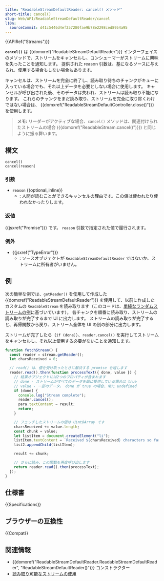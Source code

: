 ```yaml
---
title: "ReadableStreamDefaultReader: cancel() メソッド"
short-title: cancel()
slug: Web/API/ReadableStreamDefaultReader/cancel
l10n:
  sourceCommit: d41c5446d4ef257280fae9b78e2298ced8954a95
---
```


{{APIRef("Streams")}}

**`cancel()`** は {{domxref("ReadableStreamDefaultReader")}} インターフェイスのメソッドで、ストリームをキャンセルし、コンシューマーがストリームに興味を失ったことを通知します。 提供された reason 引数は、基になるソースに与えられ、使用する場合もしない場合もあります。

キャンセルは、ストリームを完全に終了し、読み取り待ちのチャンクがキューに入っている場合でも、それ以上データを必要としない場合に使用します。 キャンセルが呼び出された後、そのデータは失われ、ストリームは読み取り不能になります。 これらのチャンクをまだ読み取り、ストリームを完全に取り除くわけではない場合は、 {{domxref("ReadableStreamDefaultController.close()")}} を使用します。

> **メモ:** リーダーがアクティブな場合、`cancel()` メソッドは、関連付けられたストリームの場合 ({{domxref("ReadableStream.cancel()")}}) と同じように振る舞います。

## 構文

```js-nolint
cancel()
cancel(reason)
```

### 引数

- `reason` {{optional_inline}}
  - : 人間が読むことができるキャンセルの理由です。この値は使われたり使われなかったりします。

### 返値

{{jsxref("Promise")}} です。 `reason` 引数で指定された値で履行されます。

### 例外

- {{jsxref("TypeError")}}
  - : ソースオブジェクトが `ReadableStreamDefaultReader` ではないか、ストリームに所有者がいません。

## 例

次の簡単な例では、`getReader()` を使用して作成した {{domxref("ReadableStreamDefaultReader")}} を使用して、以前に作成したカスタムの `ReadableStream` を読み取ります（このコードは、[単純なランダムストリームの例](https://mdn.github.io/dom-examples/streams/simple-random-stream/)に基づいています）。 各チャンクを順番に読み取り、ストリームの読み取りが完了するまで UI に出力します。 ストリームの読み取りが完了すると、再帰関数から戻り、ストリーム全体を UI の別の部分に出力します。

ストリームが完了したら（`if (done)`）、`reader.cancel()` を実行してストリームをキャンセルし、それ以上使用する必要がないことを通知します。

```js
function fetchStream() {
  const reader = stream.getReader();
  let charsReceived = 0;

  // read() は、値を受け取ったときに解決する promise を返します
  reader.read().then(function processText({ done, value }) {
    // 結果オブジェクトには2つのプロパティが含まれます
    // done - ストリームがすべてのデータを既に提供している場合は true
    // value - 一部のデータ。 done が true の場合、常に undefined
    if (done) {
      console.log("Stream complete");
      reader.cancel();
      para.textContent = result;
      return;
    }

    // フェッチしたストリームの値は Uint8Array です
    charsReceived += value.length;
    const chunk = value;
    let listItem = document.createElement("li");
    listItem.textContent = `Received ${charsReceived} characters so far. Current chunk = ${chunk}`;
    list2.appendChild(listItem);

    result += chunk;

    // さらに読み、この関数を再度呼び出します
    return reader.read().then(processText);
  });
}
```

## 仕様書

{{Specifications}}

## ブラウザーの互換性

{{Compat}}

## 関連情報

- {{domxref("ReadableStreamDefaultReader.ReadableStreamDefaultReader", "ReadableStreamDefaultReader()")}} コンストラクター
- [読み取り可能なストリームの使用](/ja/docs/Web/API/Streams_API/Using_readable_streams)
